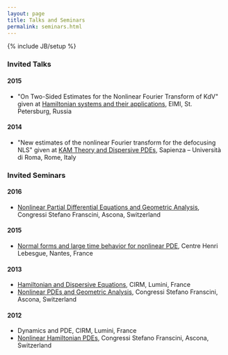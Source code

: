 ```yaml
---
layout: page
title: Talks and Seminars
permalink: seminars.html
---
```

{% include JB/setup %}

### Invited Talks
#### 2015
- "On Two-Sided Estimates for the Nonlinear Fourier Transform of KdV" given at [Hamiltonian systems and their applications](http://www.pdmi.ras.ru/EIMI/2015/hsta/index.html), EIMI, St. Petersburg, Russia

#### 2014
- "New estimates of the nonlinear Fourier transform for the defocusing NLS" given at [KAM Theory and Dispersive PDEs](http://www1.mat.uniroma1.it/people/mprocesi/RomanPDEs2014.html), Sapienza – Università di Roma, Rome, Italy

### Invited Seminars
#### 2016
- [Nonlinear Partial Differential Equations and Geometric Analysis](http://www.math.uzh.ch/pde16/), Congressi Stefano Franscini, Ascona, Switzerland

#### 2015
- [Normal forms and large time behavior for nonlinear PDE](http://www.lebesgue.fr/content/sem2015-normal-forms), Centre Henri Lebesgue, Nantes, France

#### 2013
- [Hamiltonian and Dispersive Equations](http://www.math.sciences.univ-nantes.fr/handdy/content/conference-handdy-2013-hamiltonian-and-dispersive-equations), CIRM, Lumini, France
- [Nonlinear PDEs and Geometric Analysis](http://www.math.uzh.ch/pde13/), Congressi Stefano Franscini, Ascona, Switzerland

#### 2012
- Dynamics and PDE, CIRM, Lumini, France
- [Nonlinear Hamiltonian PDEs](https://www.math.uzh.ch/nhpde12/), Congressi Stefano Franscini, Ascona, Switzerland